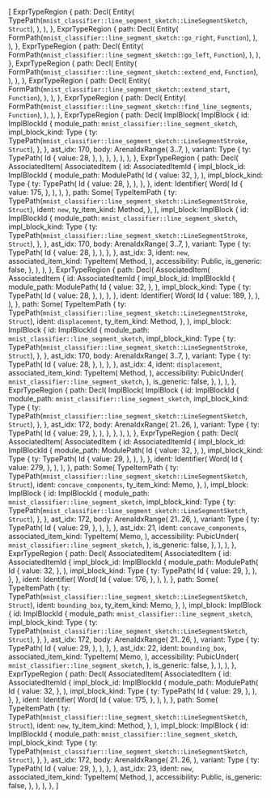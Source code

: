 [
    ExprTypeRegion {
        path: Decl(
            Entity(
                TypePath(`mnist_classifier::line_segment_sketch::LineSegmentSketch`, `Struct`),
            ),
        ),
    },
    ExprTypeRegion {
        path: Decl(
            Entity(
                FormPath(`mnist_classifier::line_segment_sketch::go_right`, `Function`),
            ),
        ),
    },
    ExprTypeRegion {
        path: Decl(
            Entity(
                FormPath(`mnist_classifier::line_segment_sketch::go_left`, `Function`),
            ),
        ),
    },
    ExprTypeRegion {
        path: Decl(
            Entity(
                FormPath(`mnist_classifier::line_segment_sketch::extend_end`, `Function`),
            ),
        ),
    },
    ExprTypeRegion {
        path: Decl(
            Entity(
                FormPath(`mnist_classifier::line_segment_sketch::extend_start`, `Function`),
            ),
        ),
    },
    ExprTypeRegion {
        path: Decl(
            Entity(
                FormPath(`mnist_classifier::line_segment_sketch::find_line_segments`, `Function`),
            ),
        ),
    },
    ExprTypeRegion {
        path: Decl(
            ImplBlock(
                ImplBlock {
                    id: ImplBlockId {
                        module_path: `mnist_classifier::line_segment_sketch`,
                        impl_block_kind: Type {
                            ty: TypePath(`mnist_classifier::line_segment_sketch::LineSegmentStroke`, `Struct`),
                        },
                    },
                    ast_idx: 170,
                    body: ArenaIdxRange(
                        3..7,
                    ),
                    variant: Type {
                        ty: TypePath(
                            Id {
                                value: 28,
                            },
                        ),
                    },
                },
            ),
        ),
    },
    ExprTypeRegion {
        path: Decl(
            AssociatedItem(
                AssociatedItem {
                    id: AssociatedItemId {
                        impl_block_id: ImplBlockId {
                            module_path: ModulePath(
                                Id {
                                    value: 32,
                                },
                            ),
                            impl_block_kind: Type {
                                ty: TypePath(
                                    Id {
                                        value: 28,
                                    },
                                ),
                            },
                        },
                        ident: Identifier(
                            Word(
                                Id {
                                    value: 175,
                                },
                            ),
                        ),
                    },
                    path: Some(
                        TypeItemPath {
                            ty: TypePath(`mnist_classifier::line_segment_sketch::LineSegmentStroke`, `Struct`),
                            ident: `new`,
                            ty_item_kind: Method,
                        },
                    ),
                    impl_block: ImplBlock {
                        id: ImplBlockId {
                            module_path: `mnist_classifier::line_segment_sketch`,
                            impl_block_kind: Type {
                                ty: TypePath(`mnist_classifier::line_segment_sketch::LineSegmentStroke`, `Struct`),
                            },
                        },
                        ast_idx: 170,
                        body: ArenaIdxRange(
                            3..7,
                        ),
                        variant: Type {
                            ty: TypePath(
                                Id {
                                    value: 28,
                                },
                            ),
                        },
                    },
                    ast_idx: 3,
                    ident: `new`,
                    associated_item_kind: TypeItem(
                        Method,
                    ),
                    accessibility: Public,
                    is_generic: false,
                },
            ),
        ),
    },
    ExprTypeRegion {
        path: Decl(
            AssociatedItem(
                AssociatedItem {
                    id: AssociatedItemId {
                        impl_block_id: ImplBlockId {
                            module_path: ModulePath(
                                Id {
                                    value: 32,
                                },
                            ),
                            impl_block_kind: Type {
                                ty: TypePath(
                                    Id {
                                        value: 28,
                                    },
                                ),
                            },
                        },
                        ident: Identifier(
                            Word(
                                Id {
                                    value: 189,
                                },
                            ),
                        ),
                    },
                    path: Some(
                        TypeItemPath {
                            ty: TypePath(`mnist_classifier::line_segment_sketch::LineSegmentStroke`, `Struct`),
                            ident: `displacement`,
                            ty_item_kind: Method,
                        },
                    ),
                    impl_block: ImplBlock {
                        id: ImplBlockId {
                            module_path: `mnist_classifier::line_segment_sketch`,
                            impl_block_kind: Type {
                                ty: TypePath(`mnist_classifier::line_segment_sketch::LineSegmentStroke`, `Struct`),
                            },
                        },
                        ast_idx: 170,
                        body: ArenaIdxRange(
                            3..7,
                        ),
                        variant: Type {
                            ty: TypePath(
                                Id {
                                    value: 28,
                                },
                            ),
                        },
                    },
                    ast_idx: 4,
                    ident: `displacement`,
                    associated_item_kind: TypeItem(
                        Method,
                    ),
                    accessibility: PubicUnder(
                        `mnist_classifier::line_segment_sketch`,
                    ),
                    is_generic: false,
                },
            ),
        ),
    },
    ExprTypeRegion {
        path: Decl(
            ImplBlock(
                ImplBlock {
                    id: ImplBlockId {
                        module_path: `mnist_classifier::line_segment_sketch`,
                        impl_block_kind: Type {
                            ty: TypePath(`mnist_classifier::line_segment_sketch::LineSegmentSketch`, `Struct`),
                        },
                    },
                    ast_idx: 172,
                    body: ArenaIdxRange(
                        21..26,
                    ),
                    variant: Type {
                        ty: TypePath(
                            Id {
                                value: 29,
                            },
                        ),
                    },
                },
            ),
        ),
    },
    ExprTypeRegion {
        path: Decl(
            AssociatedItem(
                AssociatedItem {
                    id: AssociatedItemId {
                        impl_block_id: ImplBlockId {
                            module_path: ModulePath(
                                Id {
                                    value: 32,
                                },
                            ),
                            impl_block_kind: Type {
                                ty: TypePath(
                                    Id {
                                        value: 29,
                                    },
                                ),
                            },
                        },
                        ident: Identifier(
                            Word(
                                Id {
                                    value: 279,
                                },
                            ),
                        ),
                    },
                    path: Some(
                        TypeItemPath {
                            ty: TypePath(`mnist_classifier::line_segment_sketch::LineSegmentSketch`, `Struct`),
                            ident: `concave_components`,
                            ty_item_kind: Memo,
                        },
                    ),
                    impl_block: ImplBlock {
                        id: ImplBlockId {
                            module_path: `mnist_classifier::line_segment_sketch`,
                            impl_block_kind: Type {
                                ty: TypePath(`mnist_classifier::line_segment_sketch::LineSegmentSketch`, `Struct`),
                            },
                        },
                        ast_idx: 172,
                        body: ArenaIdxRange(
                            21..26,
                        ),
                        variant: Type {
                            ty: TypePath(
                                Id {
                                    value: 29,
                                },
                            ),
                        },
                    },
                    ast_idx: 21,
                    ident: `concave_components`,
                    associated_item_kind: TypeItem(
                        Memo,
                    ),
                    accessibility: PubicUnder(
                        `mnist_classifier::line_segment_sketch`,
                    ),
                    is_generic: false,
                },
            ),
        ),
    },
    ExprTypeRegion {
        path: Decl(
            AssociatedItem(
                AssociatedItem {
                    id: AssociatedItemId {
                        impl_block_id: ImplBlockId {
                            module_path: ModulePath(
                                Id {
                                    value: 32,
                                },
                            ),
                            impl_block_kind: Type {
                                ty: TypePath(
                                    Id {
                                        value: 29,
                                    },
                                ),
                            },
                        },
                        ident: Identifier(
                            Word(
                                Id {
                                    value: 176,
                                },
                            ),
                        ),
                    },
                    path: Some(
                        TypeItemPath {
                            ty: TypePath(`mnist_classifier::line_segment_sketch::LineSegmentSketch`, `Struct`),
                            ident: `bounding_box`,
                            ty_item_kind: Memo,
                        },
                    ),
                    impl_block: ImplBlock {
                        id: ImplBlockId {
                            module_path: `mnist_classifier::line_segment_sketch`,
                            impl_block_kind: Type {
                                ty: TypePath(`mnist_classifier::line_segment_sketch::LineSegmentSketch`, `Struct`),
                            },
                        },
                        ast_idx: 172,
                        body: ArenaIdxRange(
                            21..26,
                        ),
                        variant: Type {
                            ty: TypePath(
                                Id {
                                    value: 29,
                                },
                            ),
                        },
                    },
                    ast_idx: 22,
                    ident: `bounding_box`,
                    associated_item_kind: TypeItem(
                        Memo,
                    ),
                    accessibility: PubicUnder(
                        `mnist_classifier::line_segment_sketch`,
                    ),
                    is_generic: false,
                },
            ),
        ),
    },
    ExprTypeRegion {
        path: Decl(
            AssociatedItem(
                AssociatedItem {
                    id: AssociatedItemId {
                        impl_block_id: ImplBlockId {
                            module_path: ModulePath(
                                Id {
                                    value: 32,
                                },
                            ),
                            impl_block_kind: Type {
                                ty: TypePath(
                                    Id {
                                        value: 29,
                                    },
                                ),
                            },
                        },
                        ident: Identifier(
                            Word(
                                Id {
                                    value: 175,
                                },
                            ),
                        ),
                    },
                    path: Some(
                        TypeItemPath {
                            ty: TypePath(`mnist_classifier::line_segment_sketch::LineSegmentSketch`, `Struct`),
                            ident: `new`,
                            ty_item_kind: Method,
                        },
                    ),
                    impl_block: ImplBlock {
                        id: ImplBlockId {
                            module_path: `mnist_classifier::line_segment_sketch`,
                            impl_block_kind: Type {
                                ty: TypePath(`mnist_classifier::line_segment_sketch::LineSegmentSketch`, `Struct`),
                            },
                        },
                        ast_idx: 172,
                        body: ArenaIdxRange(
                            21..26,
                        ),
                        variant: Type {
                            ty: TypePath(
                                Id {
                                    value: 29,
                                },
                            ),
                        },
                    },
                    ast_idx: 23,
                    ident: `new`,
                    associated_item_kind: TypeItem(
                        Method,
                    ),
                    accessibility: Public,
                    is_generic: false,
                },
            ),
        ),
    },
]